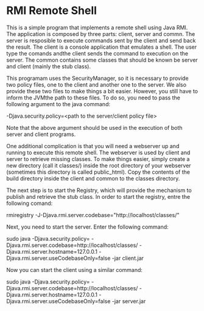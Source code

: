 # RMI Remote Shell

This is a simple program that implements a remote shell using Java RMI. The application is composed by three parts: client, server and commn. The server is resposible to execute commands sent by the client and send back the result. The client is a console application that emulates a shell. The user type the comands andthe client sends the command to execution on the server. The common contains some classes that should be known be server and client (mainly the stub class).

This programam uses the SecurityManager, so it is necessary to provide two policy files, one to the client and another one to the server. We also provide these two files to make things a bit easier. However, you still have to inform the JVMthe path to these files. To do so, you need to pass the following argument to the java command:

-Djava.security.policy=<path to the  server/client policy file> 

Note that the above argument should be used in the execution of both server and client programs.

One additional complication is that you will need a webserver up and running to execute this remote shell. The webserver is used by client and server to retrieve missing classes. To make things easier, simply create a new directory (call it classes/) inside the root directory of your webserver (sometimes this directory is called public_html). Copy the contents of the build directory inside the client and common to the classes directory.

The next step is to start the Registry, which will provide the mechanism to publish and retrieve the stub class. In order to start the registry, entre the following comand:

rmiregistry -J-Djava.rmi.server.codebase="http://localhost/classes/"

Next, you need to start the server. Enter the following command:

sudo java -Djava.security.policy=<path to the server policy file> -Djava.rmi.server.codebase=http://localhost/classes/ -Djava.rmi.server.hostname=127.0.0.1 -Djava.rmi.server.useCodebaseOnly=false -jar client.jar

Now you can start the client using a similar command:

sudo java -Djava.security.policy=<path to the client policy file> -Djava.rmi.server.codebase=http://localhost/classes/ -Djava.rmi.server.hostname=127.0.0.1 -Djava.rmi.server.useCodebaseOnly=false -jar server.jar  


